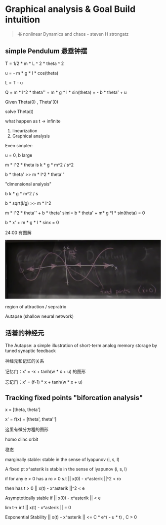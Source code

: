 # Graphical analysis & Goal Build intuition

> 书 nonlinear Dynamics and chaos - steven H strongatz

## simple Pendulum 悬垂钟摆

T = 1/2 * m * L ^ 2 * theta ^ 2 

u = - m * g * l * cos(theta)

L = T - u

Q = m * l^2 * theta'' + m * g * l * sin(theta) = - b * theta' + u

Given Theta(0) , Theta'(0)

solve Theta(t)

what happen as t -> infinite

1. linearization 
2. Graphical analysis

Even simpler:

u = 0,  b large 

m * l^2 * theta  is k * g * m^2 / s^2

b * theta' >> m * l^2 * theta''

"dimensional analysis"

b k * g * m^2 / s  

b * sqrt(l/g) >> m * l^2

m * l^2 * theta'' + b * theta' simi= b * theta' + m* g *l * sin(theta) = 0

b * x' + m * g * l * sinx = 0

24:00 有图解

![x和x'](pic/fixpoint.png)

region of attraction / sepratrix 

Autapse (shallow neural network)

## 活着的神经元

The Autapse: a simple illustration of short-term analog memory storage by tuned synaptic feedback

神经元和记忆的关系 

记忆门：x' = -x + tanh(w * x + u) 的图形

忘记门：x' = (f-1) * x + tanh(w * x + u)

## Tracking fixed points "biforcation analysis"

x = [theta, theta']

x' = f(x) = [theta', theta'']

这里有微分方程的图形

homo clinc orbit

稳态

marginally stable: stable in the sense of lyapunov (i, s, l) 

A fixed pt x^asterik is stable in the sense of lyapunov (i, s, l) 

if for any e > 0  has a ro > 0 s.t || x(0) - x^asterik  ||^2 < ro 

then has t > 0 || x(t) - x^asterik  ||^2 < e

Asymptotically stable if || x(0) - x^asterik  || < e

lim t-> inf ||  x(t) - x^asterik  || = 0

Exponential Stability  ||  x(t) - x^asterik  || <= C * e^( - u * t) ,  C > 0



